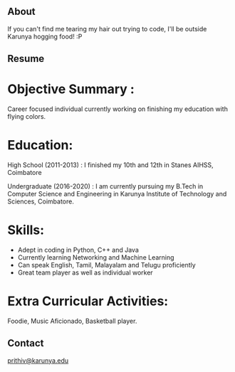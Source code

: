 ## About
If you can't find me tearing my hair out trying to code, I'll be outside Karunya hogging food! :P
## Resume
# Objective Summary :

Career focused individual currently working on finishing my education with flying colors. 
 
# Education:

High School (2011-2013) : I finished my 10th and 12th in Stanes AIHSS, Coimbatore

Undergraduate (2016-2020) : I am currently pursuing my B.Tech in Computer Science and Engineering in Karunya Institute of Technology and Sciences, Coimbatore. 
 
# Skills:
* Adept in coding in Python, C++ and Java
* Currently learning Networking and Machine Learning
* Can speak English, Tamil, Malayalam and Telugu proficiently
* Great team player as well as individual worker
 
# Extra Curricular Activities:
Foodie, Music Aficionado, Basketball player. 

## Contact
prithiv@karunya.edu 
